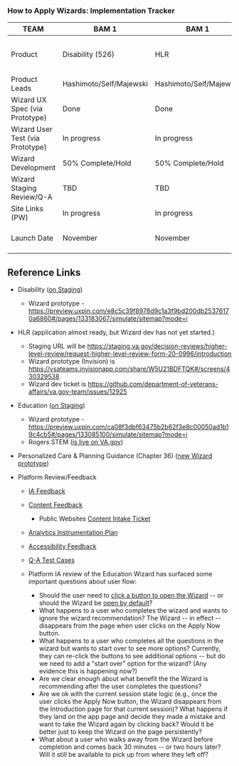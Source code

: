 ### How to Apply Wizards: Implementation Tracker


| TEAM                | BAM 1                             | BAM 1                     | BAM 2                   |  eBenefits                                       |
| -------------       | -------------                     | -------------             | -------------           | -------------                                    |
| Product             | Disability (526)                  | HLR                       | Education (1990, STEM)  | Personalized Care & Planning (Ch 36/31) |
| Product Leads       | Hashimoto/Self/Majewski           | Hashimoto/Self/Majewski   | Self/Keeler             | Jason Wolf           
| Wizard UX Spec (via Prototype) | Done                   | Done                      | Done                    | Done
| Wizard User Test (via Prototype)| In progress           | In progress               | In progress             | Done
| Wizard Development  |50% Complete/Hold                  | 50% Complete/Hold         | 50% Complete/Hold       | 90% Complete
| Wizard Staging Review/Q-A | TBD                         | TBD                       | TBD                     | TBD
| Site Links (PW)     | In progress                       | In progress               | In progress             | In progress
| Launch Date         | November                          | November                  | November?               |Ch 31 (Early Dec), Ch 36 (Jan 4)


## Reference Links

- Disability ([on Staging](https://staging.va.gov/disability/file-disability-claim-form-21-526ez/introduction))
  - Wizard prototype - https://preview.uxpin.com/e8c5c39f8978d9c1a3f9bd200db25376170a6860#/pages/133183067/simulate/sitemap?mode=i
- HLR (application almost ready, but Wizard dev has not yet started.)
  - Staging URL will be https://staging.va.gov/decision-reviews/higher-level-review/request-higher-level-review-form-20-0996/introduction
  - Wizard prototype (Invision) is https://vsateams.invisionapp.com/share/W5U21BDFTQK#/screens/430329538
  - Wizard dev ticket is https://github.com/department-of-veterans-affairs/va.gov-team/issues/12925
- Education ([on Staging](https://staging.va.gov/education/apply-for-education-benefits/application/1990/introduction))
  - Wizard prototype - https://preview.uxpin.com/ca08f3dbf63475b2b62f3e8c00050ad1b19c4cb5#/pages/133085100/simulate/sitemap?mode=i
  - Rogers STEM ([is live on VA.gov](https://www.va.gov/education/other-va-education-benefits/stem-scholarship/apply-for-scholarship-form-22-10203/introduction))
- Personalized Care & Planning Guidance (Chapter 36) ([new Wizard prototype](https://preview.uxpin.com/2dbde8d15bf667f5c584fe4a8a6d011cf9f0a14d#/pages/132088565/simulate/sitemap))

- Platform Review/Feedback
  - [IA Feedback](https://github.com/department-of-veterans-affairs/va.gov-team/issues/12244)
  - [Content Feedback](https://app.zenhub.com/workspaces/vsp-5cedc9cce6e3335dc5a49fc4/issues/department-of-veterans-affairs/va.gov-team/12243)
    - Public Websites [Content Intake Ticket](https://github.com/department-of-veterans-affairs/va.gov-team/issues/13028)
  - [Analytics Instrumentation Plan](https://github.com/department-of-veterans-affairs/va.gov-team/issues/13060)
  - [Accessibility Feedback](https://github.com/department-of-veterans-affairs/va.gov-team/issues/12211)
  - [Q-A Test Cases](https://github.com/department-of-veterans-affairs/va.gov-team/issues/13124)


  - Platform IA review of the Education Wizard has surfaced some important questions about user flow:
    - Should the user need to [click a button to open the Wizard](https://staging.va.gov/education/apply-for-education-benefits/application/1990/introduction) -- or should the Wizard be [open by default](https://staging.va.gov/disability/file-disability-claim-form-21-526ez/introduction)?
    - What happens to a user who completes the wizard and wants to ignore the wizard recommendation?  The Wizard -- in effect -- disappears from the page when user clicks on the Apply Now button.
    - What happens to a user who completes all the questions in the wizard but wants to start over to see more options? Currently, they can re-click the buttons to see additional options -- but do we need to add a "start over" option for the wizard? (Any evidence this is happening now?)
    - Are we clear enough about what benefit the the Wizard is recommending after the user completes the questions?
    - Are we ok with the current session state logic (e.g., once the user clicks the Apply Now button, the Wizard disappears from the Introduction page for that current session)? What happens if they land on the app page and decide they made a mistake and want to take the Wizard again by clicking back? Would it be better just to keep the Wizard on the page persistently?
    - What about a user who walks away from the Wizard before completion and comes back 30 minutes -- or two hours later? Will it still be available to pick up from where they left off?


